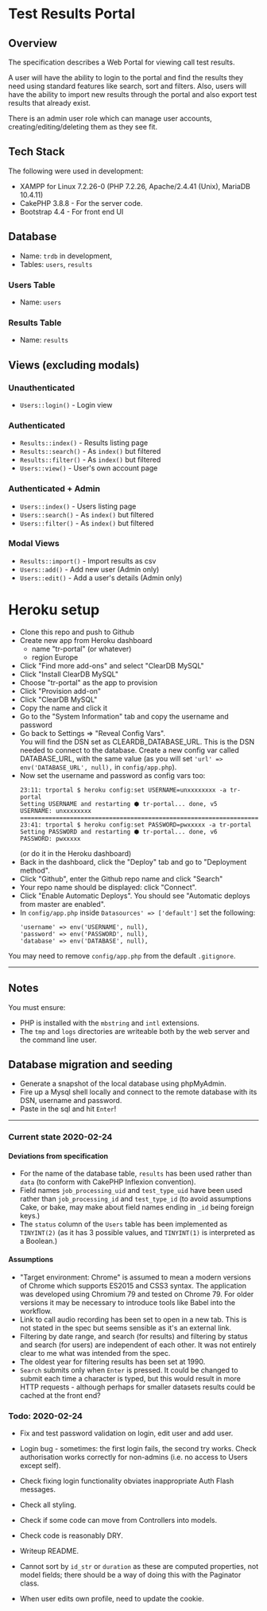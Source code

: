 # Test Results Portal

## Overview

The specification describes a Web Portal for viewing call test results.

A user will have the ability to login to the portal and find the results they need using standard features like search, sort and filters. Also, users will have the ability to import new results through the portal and also export test results that already exist.

There is an admin user role which can manage user accounts, creating/editing/deleting them as they see fit.

## Tech Stack

The following were used in development:

- XAMPP for Linux 7.2.26-0 (PHP 7.2.26, Apache/2.4.41 (Unix), MariaDB 10.4.11)
- CakePHP 3.8.8 - For the server code.
- Bootstrap 4.4 - For front end UI

## Database

- Name:     `trdb` in development, 
- Tables:   `users`, `results`

### Users Table

- Name:     `users`

### Results Table

- Name:     `results`

## Views (excluding modals)

### Unauthenticated

- `Users::login()` - Login view

### Authenticated

- `Results::index()` - Results listing​ page
- `Results::search()` - As `index()` but filtered
- `Results::filter()` - As `index()` but filtered
- `Users::view()` - User's own account page

### Authenticated + Admin

- `Users::index()` - Users listing page
- `Users::search()` - As `index()` but filtered
- `Users::filter()` - As `index()` but filtered

### Modal Views

- `Results::import()` - Import results as csv
- `Users::add()`      - Add new user (Admin only)
- `Users::edit()`     - Add a user's details (Admin only)


# Heroku setup

- Clone this repo and push to Github
- Create new app from Heroku dashboard
    - name "tr-portal" (or whatever)
    - region Europe
- Click "Find more add-ons" and select "ClearDB MySQL"
- Click "Install ClearDB MySQL"
- Choose "tr-portal" as the app to provision
- Click "Provision add-on"
- Click "ClearDB MySQL"
- Copy the name and click it
- Go to the "System Information" tab and copy the username and password
- Go back to Settings => "Reveal Config Vars".   
    You will find the DSN set as CLEARDB_DATABASE_URL.
    This is the DSN needed to connect to the database.
    Create a new config var called DATABASE_URL, with the same value
        (as you will set `'url' => env('DATABASE_URL', null),` in `config/app.php`).
- Now set the username and password as config vars too:
    ```
    23:11: trportal $ heroku config:set USERNAME=unxxxxxxxx -a tr-portal
    Setting USERNAME and restarting ⬢ tr-portal... done, v5
    USERNAME: unxxxxxxxx
    ======================================================================================================================
    23:41: trportal $ heroku config:set PASSWORD=pwxxxxx -a tr-portal
    Setting PASSWORD and restarting ⬢ tr-portal... done, v6
    PASSWORD: pwxxxxx
    ```
    (or do it in the Heroku dashboard)
- Back in the dashboard, click the "Deploy" tab and go to "Deployment method".
- Click "Github", enter the Github repo name and click "Search"
- Your repo name should be displayed: click "Connect".
- Click "Enable Automatic Deploys".   You should see "Automatic deploys from  master are enabled".
- In `config/app.php` inside `Datasources' => ['default']` set the following:
    ```
    'username' => env('USERNAME', null),
    'password' => env('PASSWORD', null),
    'database' => env('DATABASE', null),
    ```
You may need to remove `config/app.php` from the default `.gitignore`.

___________ 

## Notes

You must ensure:
- PHP is installed with the `mbstring` and `intl` extensions.
- The `tmp` and `logs` directories are writeable both by the web server and the
command line user.

## Database migration and seeding

* Generate a snapshot of the local database using phpMyAdmin.
* Fire up a Mysql shell locally and connect to the remote database with its DSN, username and password.
* Paste in the sql and hit `Enter`!
_________________________________________________

### Current state 2020-02-24

#### Deviations from specification

- For the name of the database table, `results` has been used rather than `data` (to conform with CakePHP Inflexion convention).
- Field names `job_processing_uid` and `test_type_uid` have been used rather than `job_processing_id` and `test_type_id` (to avoid assumptions Cake, or bake, may make about field names ending in `_id` being foreign keys.)
- The `status` column of the `Users` table has been implemented as `TINYINT(2)` (as it has 3 possible values, and `TINYINT(1)` is interpreted as a Boolean.)

#### Assumptions

- "Target environment: Chrome" is assumed to mean a modern versions of Chrome which supports ES2015 and CSS3 syntax.   The application was developed using Chromium 79 and tested on Chrome 79.   For older versions it may be necessary to introduce tools like Babel into the workflow.
- Link to call audio recording has been set to open in a new tab.   This is not stated in the spec but seems sensible as it's an external link.
- Filtering by date range, and search (for results) and filtering by status and search (for users) are independent of each other.   It was not entirely clear to me what was intended from the spec.
- The oldest year for filtering results has been set at 1990.
- `Search` submits only when `Enter` is pressed.   It could be changed to submit each time a character is typed, but this would result in more HTTP requests - although perhaps for smaller datasets results could be cached at the front end?

### Todo: 2020-02-24

- Fix and test password validation on login, edit user and add user.

- Login bug - sometimes: the first login fails, the second try works.  Check authorisation works correctly for non-admins (i.e. no access to Users except self).

- Check fixing login functionality obviates inappropriate Auth Flash messages.

- Check all styling.

- Check if some code can move from Controllers into models.

- Check code is reasonably DRY.

- Writeup README.

- Cannot sort by `id_str` or `duration` as these are computed properties, not model fields; there should be a way of doing this with the Paginator class.

- When user edits own profile, need to update the cookie.